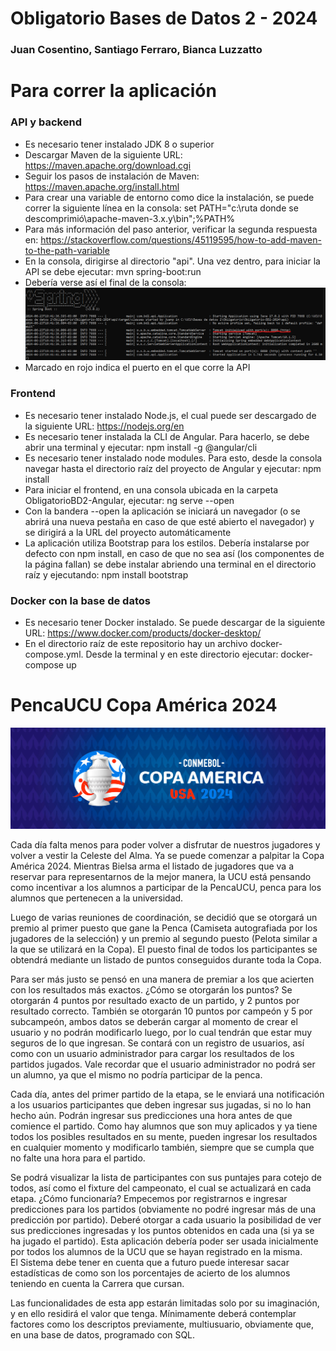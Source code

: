 # Obligatorio Bases de Datos 2 - 2024
### Juan Cosentino, Santiago Ferraro, Bianca Luzzatto

# Para correr la aplicación
### API y backend
- Es necesario tener instalado JDK 8 o superior
- Descargar Maven de la siguiente URL: https://maven.apache.org/download.cgi
- Seguir los pasos de instalación de Maven: https://maven.apache.org/install.html
- Para crear una variable de entorno como dice la instalación, se puede correr la siguiente línea en la consola: set PATH="c:\ruta donde se descomprimió\apache-maven-3.x.y\bin";%PATH%
- Para más información del paso anterior, verificar la segunda respuesta en: https://stackoverflow.com/questions/45119595/how-to-add-maven-to-the-path-variable
- En la consola, dirigirse al directorio "api". Una vez dentro, para iniciar la API se debe ejecutar: mvn spring-boot:run
- Debería verse así el final de la consola:
![consola api](comando-api.png)
- Marcado en rojo indica el puerto en el que corre la API
### Frontend
- Es necesario tener instalado Node.js, el cual puede ser descargado de la siguiente URL: https://nodejs.org/en
- Es necesario tener instalada la CLI de Angular. Para hacerlo, se debe abrir una terminal y ejecutar: npm install -g @angular/cli
- Es necesario tener instalado node modules. Para esto, desde la consola navegar hasta el directorio raíz del proyecto de Angular y ejecutar: npm install
- Para iniciar el frontend, en una consola ubicada en la carpeta ObligatorioBD2-Angular, ejecutar: ng serve --open
- Con la bandera --open la aplicación se iniciará un navegador (o se abrirá una nueva pestaña en caso de que esté abierto el navegador) y se dirigirá a la URL del proyecto automáticamente
- La aplicación utiliza Bootstrap para los estilos. Debería instalarse por defecto con npm install, en caso de que no sea así (los componentes de la página fallan) se debe instalar abriendo una terminal en el directorio raíz y ejecutando: npm install bootstrap
### Docker con la base de datos
- Es necesario tener Docker instalado. Se puede descargar de la siguiente URL: https://www.docker.com/products/docker-desktop/
- En el directorio raíz de este repositorio hay un archivo docker-compose.yml. Desde la terminal y en este directorio ejecutar: docker-compose up 


# PencaUCU Copa América 2024

![Copa america](logo-copa-america.jpg)

Cada día falta menos para poder volver a disfrutar de nuestros jugadores y volver a 
vestir la Celeste del Alma. Ya se puede comenzar a palpitar la Copa América 2024. 
Mientras Bielsa arma el listado de jugadores que va a reservar para representarnos de 
la mejor manera, la UCU está pensando como incentivar a los alumnos a participar de 
la PencaUCU, penca para los alumnos que pertenecen a la universidad. 


Luego de varias reuniones de coordinación, se decidió que se otorgará un premio al 
primer puesto que gane la Penca (Camiseta autografiada por los jugadores de la 
selección) y un premio al segundo puesto (Pelota similar a la que se utilizará en la 
Copa). El puesto final de todos los participantes se obtendrá mediante un listado de 
puntos conseguidos durante toda la Copa. 


Para ser más justo se pensó en una manera de premiar a los que acierten con los 
resultados más exactos. ¿Cómo se otorgarán los puntos? Se otorgarán 4 puntos por 
resultado exacto de un partido, y 2 puntos por resultado correcto. También se 
otorgarán 10 puntos por campeón y 5 por subcampeón, ambos datos se deberán 
cargar al momento de crear el usuario y no podrán modificarlo luego, por lo cual 
tendrán que estar muy seguros de lo que ingresan. Se contará con un registro de 
usuarios, así como con un usuario administrador para cargar los resultados de los 
partidos jugados. Vale recordar que el usuario administrador no podrá ser un alumno, 
ya que el mismo no podría participar de la penca. 


Cada día, antes del primer partido de la etapa, se le enviará una notificación a los 
usuarios participantes que deben ingresar sus jugadas, si no lo han hecho aún. Podrán 
ingresar sus predicciones una hora antes de que comience el partido. Como hay 
alumnos que son muy aplicados y ya tiene todos los posibles resultados en su mente, 
pueden ingresar los resultados en cualquier momento y modificarlo también, siempre 
que se cumpla que no falte una hora para el partido.


Se podrá visualizar la lista de participantes con sus puntajes para cotejo de todos, así 
como el fixture del campeonato, el cual se actualizará en cada etapa. ¿Cómo 
funcionaría? Empecemos por registrarnos e ingresar predicciones para los partidos 
(obviamente no podré ingresar más de una predicción por partido). Deberé otorgar a 
cada usuario la posibilidad de ver sus predicciones ingresadas y los puntos obtenidos 
en cada una (si ya se ha jugado el partido). Esta aplicación debería poder ser usada 
inicialmente por todos los alumnos de la UCU que se hayan registrado en la misma.  
El Sistema debe tener en cuenta que a futuro puede interesar sacar estadísticas de 
como son los porcentajes de acierto de los alumnos teniendo en cuenta la Carrera que 
cursan.


Las funcionalidades de esta app estarán limitadas solo por su imaginación, y en ello 
residirá el valor que tenga. Mínimamente deberá contemplar factores como los 
descriptos previamente, multiusuario, obviamente que, en una base de datos, 
programado con SQL.
